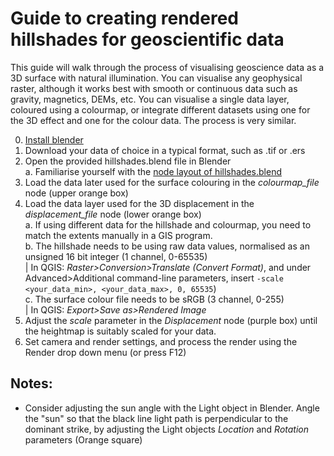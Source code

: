 # Guide to creating rendered hillshades for geoscientific data

This guide will walk through the process of visualising geoscience data as a 3D surface with natural illumination. You can visualise any geophysical raster, although it works best with smooth or continuous data such as gravity, magnetics, DEMs, etc. 
You can visualise a single data layer, coloured using a colourmap, or integrate different datasets using one for the 3D effect and one for the colour data. The process is very similar.


0. [Install blender](https://www.blender.org/download/)
1. Download your data of choice in a typical format, such as .tif or .ers
1. Open the provided hillshades.blend file in Blender  
    a. Familiarise yourself with the [node layout of hillshades.blend](https://github.com/LSgeo/earth_blender/blob/hillshades/Data/Repo_Resources/hillshades_nodes.png)
3. Load the data later used for the surface colouring in the *colourmap_file* node (upper orange box)  
4. Load the data layer used for the 3D displacement in the *displacement_file* node (lower orange box)  
     a. If using different data for the hillshade and colourmap, you need to match the extents manually in a GIS program.  
     b. The hillshade needs to be using raw data values, normalised as an unsigned 16 bit integer (1 channel, 0-65535)  
          | In QGIS: *Raster>Conversion>Translate (Convert Format)*, and under Advanced>Additional command-line parameters, insert `-scale <your_data_min>, <your_data_max>, 0, 65535`)     
     c. The surface colour file needs to be sRGB (3 channel, 0-255)  
          | In QGIS: *Export>Save as>Rendered Image*
5. Adjust the *scale* parameter in the *Displacement* node (purple box) until the heightmap is suitably scaled for your data. 
6. Set camera and render settings, and process the render using the Render drop down menu (or press F12)


## Notes:
* Consider adjusting the sun angle with the Light object in Blender. Angle the "sun" so that the black line light path is perpendicular to the dominant strike, by adjusting the Light objects *Location* and *Rotation* parameters (Orange square)
